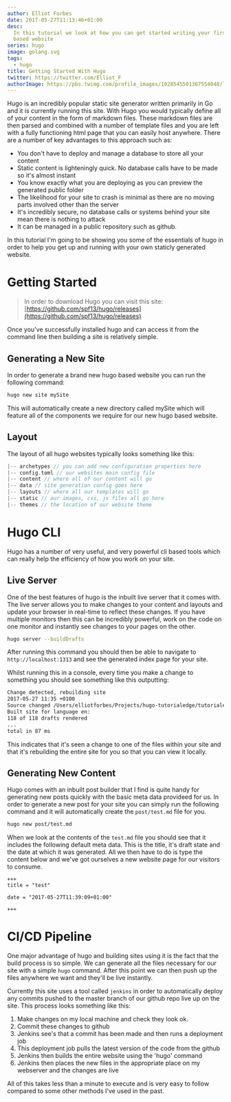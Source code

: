 ```yaml
---
author: Elliot Forbes
date: 2017-05-27T11:13:46+01:00
desc:
  In this tutorial we look at how you can get started writing your first hugo
  based website
series: hugo
image: golang.svg
tags:
  - hugo
title: Getting Started With Hugo
twitter: https://twitter.com/Elliot_F
authorImage: https://pbs.twimg.com/profile_images/1028545501367554048/lzr43cQv_400x400.jpg
---
```


Hugo is an incredibly popular static site generator written primarily in Go and
it is currently running this site. With Hugo you would typically define all of
your content in the form of markdown files. These markdown files are then parsed
and combined with a number of template files and you are left with a fully
functioning html page that you can easily host anywhere. There are a number of
key advantages to this approach such as:

- You don't have to deploy and manage a database to store all your content
- Static content is lighteningly quick. No database calls have to be made so
  it's almost instant
- You know exactly what you are deploying as you can preview the generated
  public folder
- The likelihood for your site to crash is minimal as there are no moving parts
  involved other than the server
- It's incredibly secure, no database calls or systems behind your site mean
  there is nothing to attack
- It can be managed in a public repository such as github.

In this tutorial I'm going to be showing you some of the essentials of hugo in
order to help you get up and running with your own staticly generated website.

# Getting Started

> In order to download Hugo you can visit this site:
> [https://github.com/spf13/hugo/releases](https://github.com/spf13/hugo/releases)

Once you've successfully installed hugo and can access it from the command line
then building a site is relatively simple.

## Generating a New Site

In order to generate a brand new hugo based website you can run the following
command:

```bash
hugo new site mySite
```

This will automatically create a new directory called mySite which will feature
all of the components we require for our new hugo based website.

## Layout

The layout of all hugo websites typically looks something like this:

```go
|-- archetypes // you can add new configuration properties here
|-- config.toml // our websites main config file
|-- content // where all of our content will go
|-- data // site generation config goes here
|-- layouts // where all our templates will go
|-- static // our images, css, js files all go here
|-- themes // the location of our website theme
```

# Hugo CLI

Hugo has a number of very useful, and very powerful cli based tools which can
really help the efficiency of how you work on your site.

## Live Server

One of the best features of hugo is the inbuilt live server that it comes with.
The live server allows you to make changes to your content and layouts and
update your browser in real-time to reflect these changes. If you have multiple
monitors then this can be incredibly powerful, work on the code on one monitor
and instantly see changes to your pages on the other.

```bash
hugo server --buildDrafts
```

After running this command you should then be able to navigate to
`http://localhost:1313` and see the generated index page for your site.

Whilst running this in a console, every time you make a change to something you
should see something like this outputting:

```bash
Change detected, rebuilding site
2017-05-27 11:35 +0100
Source changed /Users/elliotforbes/Projects/hugo-tutorialedge/tutorialedge/content/post/golang/hugo/getting-started-with-hugo.md
Built site for language en:
118 of 118 drafts rendered
...
total in 87 ms
```

This indicates that it's seen a change to one of the files within your site and
that it's rebuilding the entire site for you so that you can view it locally.

## Generating New Content

Hugo comes with an inbuilt post builder that I find is quite handy for
generating new posts quickly with the basic meta data provideed for us. In order
to generate a new post for your site you can simply run the following command
and it will automatically create the `post/test.md` file for you.

```bash
hugo new post/test.md
```

When we look at the contents of the `test.md` file you should see that it
includes the following default meta data. This is the title, it's draft state
and the date at which it was generated. All we then have to do is type the
content below and we've got ourselves a new website page for our visitors to
consume.

```t
+++
title = "test"

date = "2017-05-27T11:39:09+01:00"

+++
```

# CI/CD Pipeline

One major advantage of hugo and building sites using it is the fact that the
build process is so simple. We can generate all the files necessary for our site
with a simple `hugo` command. After this point we can then push up the files
anywhere we want and they'll be live instantly.

Currently this site uses a tool called `jenkins` in order to automatically
deploy any commits pushed to the master branch of our github repo live up on the
site. This process looks something like this:

1. Make changes on my local machine and check they look ok.
2. Commit these changes to github
3. Jenkins see's that a commit has been made and then runs a deployment job
4. This deployment job pulls the latest version of the code from the github
5. Jenkins then builds the entire website using the 'hugo' command
6. Jenkins then places the new files in the appropriate place on my webserver
   and the changes are live

All of this takes less than a minute to execute and is very easy to follow
compared to some other methods I've used in the past.
